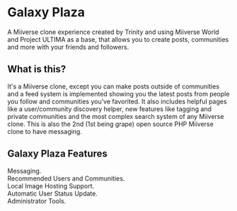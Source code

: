 # Galaxy Plaza
A Miiverse clone experience created by Trinity and using Miiverse World and Project ULTIMA as a base, that allows you to create posts, communities and more with your friends and followers.
## What is this?
It's a Miiverse clone, except you can make posts outside of communities and a feed system is implemented showing you the latest posts from people you follow and communities you've favorited. It also includes helpful pages like a user/community discovery helper, new features like tagging and private communities and the most complex search system of any Miiverse clone. This is also the 2nd (1st being grape) open source PHP Miiverse clone to have messaging.
## Galaxy Plaza Features
Messaging.<br/>
Recommended Users and Communities.<br/>
Local Image Hosting Support.<br/>
Automatic User Status Update.<br/>
Administrator Tools.
